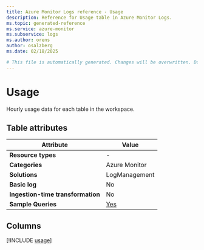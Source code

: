 ```yaml
---
title: Azure Monitor Logs reference - Usage
description: Reference for Usage table in Azure Monitor Logs.
ms.topic: generated-reference
ms.service: azure-monitor
ms.subservice: logs
ms.author: orens
author: osalzberg
ms.date: 02/18/2025

# This file is automatically generated. Changes will be overwritten. Do not change this file directly.
---
```


# Usage

Hourly usage data for each table in the workspace.


## Table attributes

|Attribute|Value|
|---|---|
|**Resource types**|-|
|**Categories**|Azure Monitor|
|**Solutions**| LogManagement|
|**Basic log**|No|
|**Ingestion-time transformation**|No|
|**Sample Queries**|[Yes](/azure/azure-monitor/reference/queries/usage)|



## Columns
  
[!INCLUDE [usage](~/reusable-content/ce-skilling/azure/includes/azure-monitor/reference/tables/usage-include.md)]
